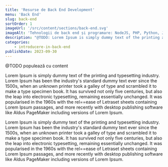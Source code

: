 ```yaml
---
title: 'Resurse de Back End Development'
menu: 'Back End'
slug: back-end
sortOrder: 1
imageUrl: '/src/content/sections/back-end.svg'
imageAlt: 'Tehnologii de back end și programare: NodeJS, PHP, Python, Java, C, C++, C#, .NET, SQL, Ruby.'
description: "@TODO: Lorem Ipsum is simply dummy text of the printing and typesetting industry. Lorem Ipsum has been the industry's standard dummy text ever since the 1500s"
categories:
    - introducere-in-back-end
publishDate: 2023-09-30
---
```


@TODO populează cu content

Lorem Ipsum is simply dummy text of the printing and typesetting industry. Lorem Ipsum has been the industry's standard dummy text ever since the 1500s, when an unknown printer took a galley of type and scrambled it to make a type specimen book. It has survived not only five centuries, but also the leap into electronic typesetting, remaining essentially unchanged. It was popularised in the 1960s with the rel==ease of Letraset sheets containing Lorem Ipsum passages, and more recently with desktop publishing software like Aldus PageMaker including versions of Lorem Ipsum.

Lorem Ipsum is simply dummy text of the printing and typesetting industry. Lorem Ipsum has been the industry's standard dummy text ever since the 1500s, when an unknown printer took a galley of type and scrambled it to make a type specimen book. It has survived not only five centuries, but also the leap into electronic typesetting, remaining essentially unchanged. It was popularised in the 1960s with the rel==ease of Letraset sheets containing Lorem Ipsum passages, and more recently with desktop publishing software like Aldus PageMaker including versions of Lorem Ipsum.
